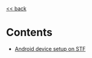 [<< back](https://github.com/zi-l/zi-l.github.io/tree/master/_posts)   
# Contents
+ [Android device setup on STF](https://github.com/zi-l/zi-l.github.io/tree/master/_posts/stf/2019-11-28-android-device-setup-on-stf.md)
